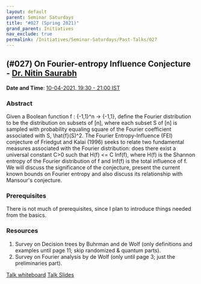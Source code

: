 ```yaml
---
layout: default
parent: Seminar Saturdays
title: "#027 (Spring 2021)"
grand_parent: Initiatives
nav_exclude: true
permalink: /Initiatives/Seminar-Saturdays/Past-Talks/027
---
```


(#027) **On Fourier-entropy Influence Conjecture** - [Dr. Nitin Saurabh](https://nitinsau.github.io/)
------------

**Date and Time**: [10-04-2021, 19:30 - 21:00 IST](https://www.google.com/calendar/event?eid=a2NmZ3FpYTZlZ2xlc2Fra2Y2YnN1N29iMmZfMjAyMTA0MTBUMTQwMDAwWiB2bmw5c2RxN29vZmlwaWJobzEzMnIyZTAyNEBn&ctz=Asia/Kolkata)

### Abstract
Given a Boolean function f : {-1,1}^n -> {-1,1}, define the Fourier distribution to be the distribution on subsets of [n], where each subset S of [n] is sampled with probability equaling square of the Fourier coefficient associated with S, \hat{f}(S)^2. The Fourier Entropy-Influence (FEI) conjecture of Friedgut and Kalai (1996) seeks to relate two fundamental measures associated with the Fourier distribution: does there exist a universal constant C>0 such that H(f) <= C Inf(f), where H(f) is the Shannon entropy of the Fourier distribution of f and Inf(f) is the total influence of f.
We will discuss the significance of the conjecture, present the current known bounds on Fourier entropy and also discuss its relationship with Mansour's conjecture. 


### Prerequisites
There is not much of prerequisites, since I plan to introduce things needed from the basics. 


### Resources
1) Survey on Decision trees by Buhrman and de Wolf (only definitions and examples until page 11; skip randomized & quantum parts).
2) Survey on Fourier analysis by de Wolf (only until page 3; just the preliminaries part).



[Talk whiteboard](./board_027.pdf)
[Talk Slides](./slides_027.pdf)